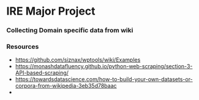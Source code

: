 # IRE Major Project
### Collecting Domain specific data from wiki

### Resources
* https://github.com/siznax/wptools/wiki/Examples
* https://monashdatafluency.github.io/python-web-scraping/section-3-API-based-scraping/
* https://towardsdatascience.com/how-to-build-your-own-datasets-or-corpora-from-wikipedia-3eb35d78baac
* 